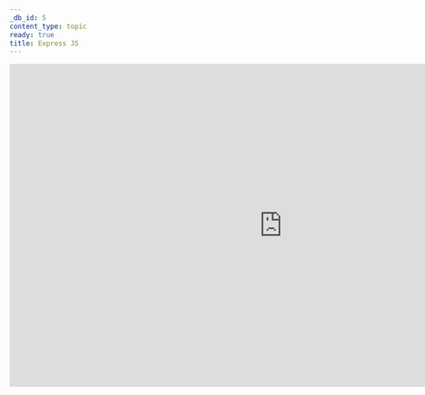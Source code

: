 ```yaml
---
_db_id: 5
content_type: topic
ready: true
title: Express JS
---
```


<iframe src="https://drive.google.com/file/d/14RIS-T1WNdpHX7Zu4zNAylRS1_Q3ahZm/preview" frameborder="0" width="960" height="569" allowfullscreen="true" mozallowfullscreen="true" webkitallowfullscreen="true" style="display:block; margin: 0 auto;"></iframe>